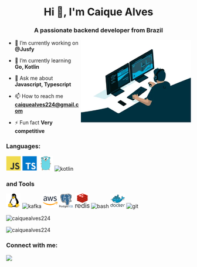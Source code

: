 <h1 align="center">Hi 👋, I'm Caique Alves</h1>
<h3 align="center">A passionate backend developer from Brazil</h3>
<img src="./qgQUggAC3Pfv687qPC.webp" align="right" width="300" />

- 🔭 I’m currently working on **@Jusfy**

- 🌱 I’m currently learning **Go, Kotlin**

- 💬 Ask me about **Javascript, Typescript**

- 📫 How to reach me **caiquealves224@gmail.com**

- ⚡ Fun fact **Very competitive**

<h3 align="left">Languages:</h3>
<p align="left"> 
<!--   javascript -->
<img src="https://raw.githubusercontent.com/devicons/devicon/master/icons/javascript/javascript-original.svg" alt="javascript" width="40" height="40"/>
<!--   typescript -->
<img src="https://raw.githubusercontent.com/devicons/devicon/master/icons/typescript/typescript-original.svg" alt="typescript" width="40" height="40"/>
<!--   golang -->
<img src="https://raw.githubusercontent.com/devicons/devicon/master/icons/go/go-original.svg" alt="go" width="40" height="40"/>
<!--   kotil -->
<img src="https://www.vectorlogo.zone/logos/kotlinlang/kotlinlang-icon.svg" alt="kotlin" width="40" height="40"/>

</p>

 <h3>and Tools</h3>
<p>
  <!--   linux -->
<img src="https://raw.githubusercontent.com/devicons/devicon/master/icons/linux/linux-original.svg" alt="linux" width="40" height="40"/>
  <!--   kafka -->
<img src="https://www.vectorlogo.zone/logos/apache_kafka/apache_kafka-icon.svg" alt="kafka" width="40" height="40"/>
  <!-- aws -->
<img src="https://raw.githubusercontent.com/devicons/devicon/master/icons/amazonwebservices/amazonwebservices-original-wordmark.svg" alt="aws" width="40" height="40"/>
  <!--   postgress -->
<img src="https://raw.githubusercontent.com/devicons/devicon/master/icons/postgresql/postgresql-original-wordmark.svg" alt="postgresql" width="40" height="40"/>
<!--   redis -->
<img src="https://raw.githubusercontent.com/devicons/devicon/master/icons/redis/redis-original-wordmark.svg" alt="redis" width="40" height="40"/>
<!--   bash -->
<img src="https://www.vectorlogo.zone/logos/gnu_bash/gnu_bash-icon.svg" alt="bash" width="40" height="40"/>
  <!-- docker -->
<img src="https://raw.githubusercontent.com/devicons/devicon/master/icons/docker/docker-original-wordmark.svg" alt="docker" width="40" height="40"/> 
  <!-- git -->
<img src="https://www.vectorlogo.zone/logos/git-scm/git-scm-icon.svg" alt="git" width="40" height="40"/>
</p>

<p><img align="center" src="https://github-readme-stats.vercel.app/api/top-langs?username=caiquealves224&show_icons=true&locale=en&layout=compact&theme=react" alt="caiquealves224" /></p>

<p><img align="center" src="https://github-readme-streak-stats.herokuapp.com/?user=caiquealves224&theme=react" alt="caiquealves224" /></p>

<h3 align="left">Connect with me:</h3>
<p align="left">
<a href="https://linkedin.com/in/caique-santos/" target="blank"> 
</a>
 <img src="<https://img.shields.io/badge/LinkedIn-0077B5?style=for-the-badge&logo=linkedin&logoColor=white" />
</p>

